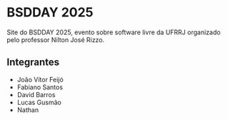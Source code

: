 # BSDDAY 2025

Site do BSDDAY 2025, evento sobre software livre da UFRRJ organizado pelo professor Nilton José Rizzo.

## Integrantes

- João Vítor Feijó
- Fabiano Santos
- David Barros
- Lucas Gusmão
- Nathan